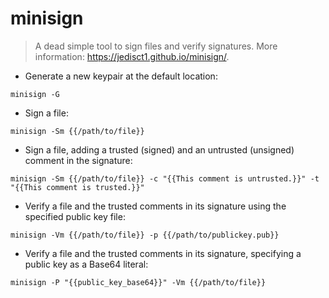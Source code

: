 # minisign

> A dead simple tool to sign files and verify signatures.
> More information: <https://jedisct1.github.io/minisign/>.

- Generate a new keypair at the default location:

`minisign -G`

- Sign a file:

`minisign -Sm {{/path/to/file}}`

- Sign a file, adding a trusted (signed) and an untrusted (unsigned) comment in the signature:

`minisign -Sm {{/path/to/file}} -c "{{This comment is untrusted.}}" -t "{{This comment is trusted.}}"`

- Verify a file and the trusted comments in its signature using the specified public key file:

`minisign -Vm {{/path/to/file}} -p {{/path/to/publickey.pub}}`

- Verify a file and the trusted comments in its signature, specifying a public key as a Base64 literal:

`minisign -P "{{public_key_base64}}" -Vm {{/path/to/file}}`
